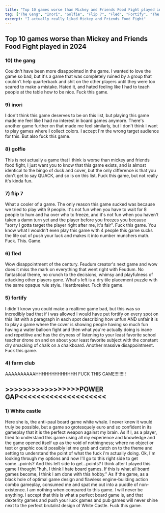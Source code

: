 ```yaml
---
title: "Top 10 games worse than Mickey and Friends Food Fight played in 2024"
tag: ["The Gang", "Inori", "Golfie", "Flip 7", "Fled", "Fortify", "The White Castle"]
excerpt: "I actually really liked Mickey and Friends Food Fight"
---
```


## Top 10 games worse than Mickey and Friends Food Fight played in 2024

### 10) the gang
Couldn't have been more disappointed in the game. I wanted to love the game so bad, but it's a game that was completely ruined by a group that couldn't help quarterback and shit on the other players until they were too scared to make a mistake. Hated it, and hated feeling like I had to teach people at the table how to be nice. Fuck this game.

### 9) inori
I don't think this game deserves to be on this list, but playing this game made me feel like I had no interest in board games anymore. There's another game further on that made me feel similarly, but I don't think I want to play games where I collect colors. I accept I'm the wrong target audience for this. But also fuck this game.

### 8) golfie
This is not actually a game that I think is worse than mickey and friends food fight, I just want you to know that this game exists, and is almost identical to the bingo of duck and cover, but the only difference is that you don't get to say QUACK, and so is on this list. Fuck this game, but not really it's kinda fun.

### 7) flip 7
What a cooler of a game. The only reason this game sucked was because we tried to play with 9 people. It's not fun when you have to wait for 8 people to hum and ha over who to freeze, and it's not fun when you haven't taken a damn turn yet and the player before you freezes you because "sorry I gotta target the player right after me, it's fair". Fuck this game. You know what I wouldn't even play this game with 4 people this game sucks the life out of push your luck and makes it into number munchers math. Fuck. This. Game.

### 6) fled
Wow disappointment of the century. Feudum creator's next game and wow does it miss the mark on everything that went right with Feudum. No fantastical theme, no crunch to the decisions, whimsy and playfulness of attacking other players gone. What's left is a dry tile placement puzzle with the same opaque rule style. Heartbreaker. Fuck this game.


### 5) fortify
I didn't know you could make a realtime game bad, but this was so incredibly bad that if i was allowed I would have put fortify on every spot on this list with a paragraph in each spot describing how unfun AND unfair it is to play a game where the cover is showing people having so much fun having a water balloon fight and then what you're actually doing is inane and repetitive and has the dryness of listening to your least favorite school teacher drone on and on about your least favorite subject with the constant dry smacking of chalk on a chalkboard. Another massive disappointment. Fuck this game.

### 4) farm club
AAAAAAAAAAHHHHHHHHHHHHH FUCK THIS GAME!!!!!!!!!


## >>>>>>>>>>>>>>>>>POWER GAP<<<<<<<<<<<<<<<<<<<<


### 1) White castle
Here she is, the anti-paul board game white whale. I never knew it would truly be possible, but a game so grotesquely euro and so confident in its gameplay that it is the perfect weapon against my brain. As if I, as a player, tried to understand this game using all my experience and knowledge and the game opened itself up as the void of nothingness; where no object or text or graphic could possibly let me grab and catch on to the theme and setting to understand the point of what the fuck i'm actually doing. Ok, I'm looking through my options and now I'll go to this right side to get some...points? And this left side to get...points? I think after I played this game I thought "huh, I think I hate board games. If this is what all board games become, I think I am done with this hobby." As if the game, as a black hole of optimal game design and flawless engine-building action combo gameplay, consumed me and spat me out into a puddle of non-existence. I am nothing when compared to this game. I will never be anything. I accept that this is what a perfect board game is, and that dexterity games and push your luck games and pub games will never shine next to the perfect brutalist design of White Castle. Fuck this game.

